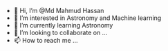 - 👋 Hi, I’m @Md Mahmud Hassan
- 👀 I’m interested in Astronomy and Machine learning
- 🌱 I’m currently learning Astronomy
- 💞️ I’m looking to collaborate on ...
- 📫 How to reach me ...

<!---
MahmudRipon/MahmudRipon is a ✨ special ✨ repository because its `README.md` (this file) appears on your GitHub profile.
You can click the Preview link to take a look at your changes.
--->
